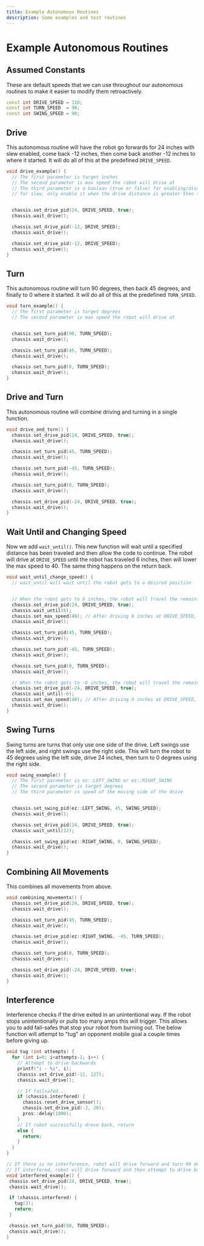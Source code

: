 ```yaml
---
title: Example Autonomous Routines
description: Some examples and test routines
---
```




# **Example Autonomous Routines**

## Assumed Constants  
These are default speeds that we can use throughout our autonomous routines to make it easier to modify them retroactively.
```cpp
const int DRIVE_SPEED = 110; 
const int TURN_SPEED  = 90;
const int SWING_SPEED = 90;
```


## Drive 
This autonomous routine will have the robot go forwards for 24 inches with slew enabled, come back -12 inches, then come back another -12 inches to where it started.  It will do all of this at the predefined `DRIVE_SPEED`.
```cpp
void drive_example() {
  // The first parameter is target inches
  // The second parameter is max speed the robot will drive at
  // The third parameter is a boolean (true or false) for enabling/disabling a slew at the start of drive motions
  // for slew, only enable it when the drive distance is greater then the slew distance + a few inches


  chassis.set_drive_pid(24, DRIVE_SPEED, true);
  chassis.wait_drive();

  chassis.set_drive_pid(-12, DRIVE_SPEED);
  chassis.wait_drive();

  chassis.set_drive_pid(-12, DRIVE_SPEED);
  chassis.wait_drive();
}
```





## Turn 
This autonomous routine will turn 90 degrees, then back 45 degrees, and finally to 0 where it started.  It will do all of this at the predefined `TURN_SPEED`.
```cpp
void turn_example() {
  // The first parameter is target degrees
  // The second parameter is max speed the robot will drive at


  chassis.set_turn_pid(90, TURN_SPEED);
  chassis.wait_drive();

  chassis.set_turn_pid(45, TURN_SPEED);
  chassis.wait_drive();

  chassis.set_turn_pid(0, TURN_SPEED);
  chassis.wait_drive();
}
```





## Drive and Turn
This autonomous routine will combine driving and turning in a single function. 
```cpp
void drive_and_turn() {
  chassis.set_drive_pid(24, DRIVE_SPEED, true);
  chassis.wait_drive();

  chassis.set_turn_pid(45, TURN_SPEED);
  chassis.wait_drive();

  chassis.set_turn_pid(-45, TURN_SPEED);
  chassis.wait_drive();

  chassis.set_turn_pid(0, TURN_SPEED);
  chassis.wait_drive();

  chassis.set_drive_pid(-24, DRIVE_SPEED, true);
  chassis.wait_drive();
}
```





## Wait Until and Changing Speed
Now we add `wait_until()`.  This new function will wait until a specified distance has been traveled and then allow the code to continue.  The robot will drive at `DRIVE_SPEED` until the robot has traveled 6 inches, then will lower the max speed to 40.  The same thing happens on the return back. 
```cpp
void wait_until_change_speed() {
  // wait_until will wait until the robot gets to a desired position


  // When the robot gets to 6 inches, the robot will travel the remaining distance at a max speed of 40
  chassis.set_drive_pid(24, DRIVE_SPEED, true);
  chassis.wait_until(6);
  chassis.set_max_speed(40); // After driving 6 inches at DRIVE_SPEED, the robot will go the remaining distance at 40 speed
  chassis.wait_drive();

  chassis.set_turn_pid(45, TURN_SPEED);
  chassis.wait_drive();

  chassis.set_turn_pid(-45, TURN_SPEED);
  chassis.wait_drive();

  chassis.set_turn_pid(0, TURN_SPEED);
  chassis.wait_drive();

  // When the robot gets to -6 inches, the robot will travel the remaining distance at a max speed of 40
  chassis.set_drive_pid(-24, DRIVE_SPEED, true);
  chassis.wait_until(-6);
  chassis.set_max_speed(40); // After driving 6 inches at DRIVE_SPEED, the robot will go the remaining distance at 40 speed
  chassis.wait_drive();
}
```





## Swing Turns
Swing turns are turns that only use one side of the drive.  Left swings use the left side, and right swings use the right side.  This will turn the robot to 45 degrees using the left side, drive 24 inches, then turn to 0 degrees using the right side. 
```cpp
void swing_example() {
  // The first parameter is ez::LEFT_SWING or ez::RIGHT_SWING
  // The second parameter is target degrees
  // The third parameter is speed of the moving side of the drive


  chassis.set_swing_pid(ez::LEFT_SWING, 45, SWING_SPEED);
  chassis.wait_drive();

  chassis.set_drive_pid(24, DRIVE_SPEED, true);
  chassis.wait_until(12);

  chassis.set_swing_pid(ez::RIGHT_SWING, 0, SWING_SPEED);
  chassis.wait_drive();
}
```





## Combining All Movements
This combines all movements from above. 
```cpp
void combining_movements() {
  chassis.set_drive_pid(24, DRIVE_SPEED, true);
  chassis.wait_drive();

  chassis.set_turn_pid(45, TURN_SPEED);
  chassis.wait_drive();

  chassis.set_drive_pid(ez::RIGHT_SWING, -45, TURN_SPEED);
  chassis.wait_drive();

  chassis.set_turn_pid(0, TURN_SPEED);
  chassis.wait_drive();

  chassis.set_drive_pid(-24, DRIVE_SPEED, true);
  chassis.wait_drive();
}
```





## Interference
Interference checks if the drive exited in an unintentional way.  If the robot stops unintentionally or pulls too many amps this will trigger.  This allows you to add fail-safes that stop your robot from burning out.  The below function will attempt to "tug" an opponent mobile goal a couple times before giving up.
```cpp
void tug (int attempts) {
  for (int i=0; i<attempts-1; i++) {
    // Attempt to drive backwards
    printf("i - %i", i);
    chassis.set_drive_pid(-12, 127);
    chassis.wait_drive();

    // If failsafed...
    if (chassis.interfered) {
      chassis.reset_drive_sensor();
      chassis.set_drive_pid(-2, 20);
      pros::delay(1000);
    }
    // If robot successfully drove back, return
    else {
      return;
    }
  }
}

// If there is no interference, robot will drive forward and turn 90 degrees. 
// If interfered, robot will drive forward and then attempt to drive backwards. 
void interfered_example() {
 chassis.set_drive_pid(24, DRIVE_SPEED, true);
 chassis.wait_drive();

 if (chassis.interfered) {
   tug(3);
   return;
 }

 chassis.set_turn_pid(90, TURN_SPEED);
 chassis.wait_drive();
}
```



